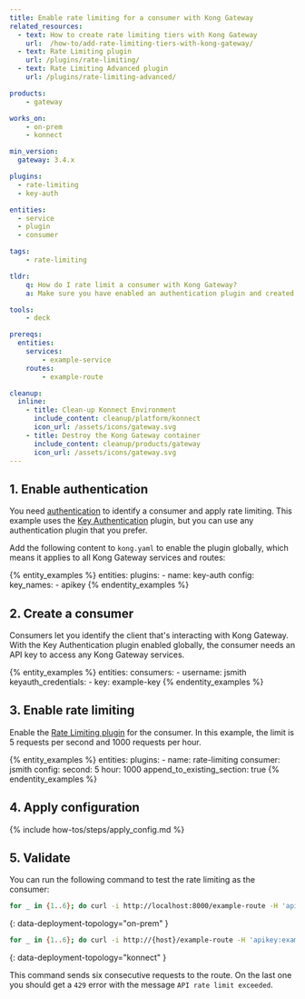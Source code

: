 ```yaml
---
title: Enable rate limiting for a consumer with Kong Gateway
related_resources:
  - text: How to create rate limiting tiers with Kong Gateway
    url:  /how-to/add-rate-limiting-tiers-with-kong-gateway/
  - text: Rate Limiting plugin
    url: /plugins/rate-limiting/
  - text: Rate Limiting Advanced plugin
    url: /plugins/rate-limiting-advanced/

products:
    - gateway

works_on:
    - on-prem
    - konnect

min_version:
  gateway: 3.4.x

plugins:
  - rate-limiting
  - key-auth

entities: 
  - service
  - plugin
  - consumer

tags:
    - rate-limiting

tldr:
    q: How do I rate limit a consumer with Kong Gateway?
    a: Make sure you have enabled an authentication plugin and created a consumer with credentials, then enable the <a href="/plugins/rate-limiting/reference">Rate Limiting plugin</a> for that consumer. 

tools:
    - deck

prereqs:
  entities:
    services:
        - example-service
    routes:
        - example-route

cleanup:
  inline:
    - title: Clean-up Konnect Environment
      include_content: cleanup/platform/konnect
      icon_url: /assets/icons/gateway.svg
    - title: Destroy the Kong Gateway container
      include_content: cleanup/products/gateway
      icon_url: /assets/icons/gateway.svg
---
```


## 1. Enable authentication

You need [authentication](/authentication/) to identify a consumer and apply rate limiting.
This example uses the [Key Authentication](/plugins/key-auth) plugin, but you can use any authentication plugin that you prefer.

Add the following content to `kong.yaml` to enable the plugin globally, which means it applies to all Kong Gateway services and routes:

{% entity_examples %}
entities:
  plugins:
    - name: key-auth
      config:
        key_names:
          - apikey
{% endentity_examples %}

## 2. Create a consumer

Consumers let you identify the client that's interacting with Kong Gateway. 
With the Key Authentication plugin enabled globally, the consumer needs an API key to access any Kong Gateway services.

{% entity_examples %}
entities:
  consumers:
    - username: jsmith
      keyauth_credentials:
        - key: example-key
{% endentity_examples %}

## 3. Enable rate limiting

Enable the [Rate Limiting plugin](/plugins/rate-limiting/) for the consumer. 
In this example, the limit is 5 requests per second and 1000 requests per hour.

{% entity_examples %}
entities:
  plugins:
    - name: rate-limiting
      consumer: jsmith
      config:
        second: 5
        hour: 1000
append_to_existing_section: true
{% endentity_examples %}

## 4. Apply configuration

{% include how-tos/steps/apply_config.md %}

## 5. Validate

You can run the following command to test the rate limiting as the consumer:

```bash
for _ in {1..6}; do curl -i http://localhost:8000/example-route -H 'apikey:example_key'; echo; done
```
{: data-deployment-topology="on-prem" }

```bash
for _ in {1..6}; do curl -i http://{host}/example-route -H 'apikey:example_key'; echo; done
```
{: data-deployment-topology="konnect" }

This command sends six consecutive requests to the route. On the last one you should get a `429` error with the message `API rate limit exceeded`.
